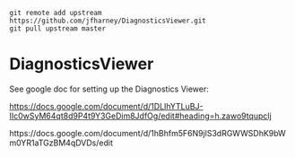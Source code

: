 
    git remote add upstream https://github.com/jfharney/DiagnosticsViewer.git
    git pull upstream master

DiagnosticsViewer
=================

See google doc for setting up the Diagnostics Viewer:

https://docs.google.com/document/d/1DLIhYTLuBJ-IIc0wSyM64qt8d9P4t9Y3GeDim8JdfOg/edit#heading=h.zawo9tqupclj

<older>
https://docs.google.com/document/d/1hBhfm5F6N9jlS3dRGWWSDhK9bWm0YR1aTGzBM4qDVDs/edit


